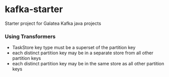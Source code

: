 # kafka-starter
Starter project for Galatea Kafka java projects

### Using Transformers
* TaskStore key type must be a superset of the partition key 
* each distinct partition key may be in a separate store from all other partition keys
* each distinct partition key may be in the same store as all other partition keys